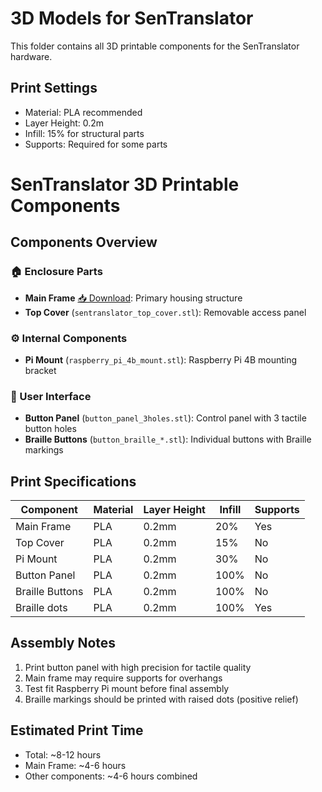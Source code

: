 # 3D Models for SenTranslator

This folder contains all 3D printable components for the SenTranslator hardware. 

## Print Settings
- Material: PLA recommended
- Layer Height: 0.2m
- Infill: 15% for structural parts
- Supports: Required for some parts

# SenTranslator 3D Printable Components

## Components Overview

### 🏠 Enclosure Parts
- **Main Frame** [📥 Download](3D%20printing%20models/main%20frame.stl): Primary housing structure
- **Top Cover** (`sentranslator_top_cover.stl`): Removable access panel

### ⚙️ Internal Components  
- **Pi Mount** (`raspberry_pi_4b_mount.stl`): Raspberry Pi 4B mounting bracket

### 🔘 User Interface
- **Button Panel** (`button_panel_3holes.stl`): Control panel with 3 tactile button holes
- **Braille Buttons** (`button_braille_*.stl`): Individual buttons with Braille markings

## Print Specifications

| Component | Material | Layer Height | Infill | Supports |
|-----------|----------|--------------|--------|----------|
| Main Frame | PLA | 0.2mm | 20% | Yes |
| Top Cover | PLA | 0.2mm | 15% | No |
| Pi Mount | PLA | 0.2mm | 30% | No |
| Button Panel | PLA | 0.2mm | 100% | No |
| Braille Buttons | PLA | 0.2mm | 100% | No |
| Braille dots | PLA | 0.2mm | 100% | Yes |


## Assembly Notes
1. Print button panel with high precision for tactile quality
2. Main frame may require supports for overhangs
3. Test fit Raspberry Pi mount before final assembly
4. Braille markings should be printed with raised dots (positive relief)

## Estimated Print Time
- Total: ~8-12 hours
- Main Frame: ~4-6 hours
- Other components: ~4-6 hours combined
